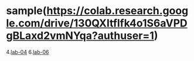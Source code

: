 # sample(https://colab.research.google.com/drive/130QXItflfk4o1S6aVPDgBLaxd2vmNYqa?authuser=1)
4.[lab-04](https://github.com/AshrithaPatturi/AIML_BATCH10/blob/main/Lab_04.ipynb)
6.[lab-06](https://github.com/AshrithaPatturi/AIML_BATCH10/blob/main/LAB_06.ipynb)
